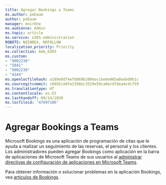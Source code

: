 ```yaml
---
title: Agregar Bookings a Teams
ms.author: pebaum
author: pebaum
manager: mnirkhe
ms.audience: Admin
ms.topic: article
ms.service: o365-administration
ROBOTS: NOINDEX, NOFOLLOW
localization_priority: Priority
ms.collection: Adm_O365
ms.custom:
- "9002238"
- "5041"
- "9002238"
- "4344"
ms.openlocfilehash: a189e8d74efb869b1068accbe6e065a0aebd0b1c
ms.sourcegitcommit: c6692ce0fa1358ec3529e59ca0ecdfdea4cdc759
ms.translationtype: HT
ms.contentlocale: es-ES
ms.lasthandoff: 09/14/2020
ms.locfileid: "47697106"
---
```

# <a name="adding-bookings-to-teams"></a>Agregar Bookings a Teams

Microsoft Bookings es una aplicación de programación de citas que le ayuda a realizar un seguimiento de las reservas, el personal y los clientes. Los administradores pueden agregar Bookings como aplicación en la barra de aplicaciones de Microsoft Teams de sus usuarios al [administrar directivas de configuración de aplicaciones en Microsoft Teams](https://docs.microsoft.com/microsoftteams/teams-app-setup-policies).

Para obtener información o solucionar problemas en la aplicación Bookings, vea [artículos de Bookings](https://support.office.com/article/b9c9295c-c654-4b10-b5cc-f739825fc092).
